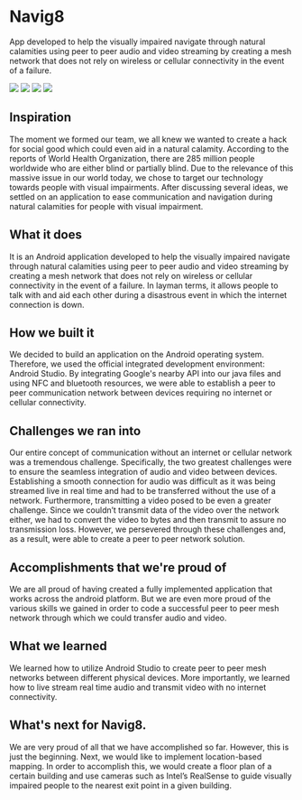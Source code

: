 # Navig8
App developed to help the visually impaired navigate through natural calamities using peer to peer audio and video streaming by creating a mesh network that does not rely on wireless or cellular connectivity in the event of a failure.

![](https://challengepost-s3-challengepost.netdna-ssl.com/photos/production/software_photos/000/836/783/datas/gallery.jpg)
![](https://challengepost-s3-challengepost.netdna-ssl.com/photos/production/software_photos/000/836/782/datas/gallery.jpg)
![](https://challengepost-s3-challengepost.netdna-ssl.com/photos/production/software_photos/000/836/781/datas/gallery.jpg)
![](https://challengepost-s3-challengepost.netdna-ssl.com/photos/production/software_photos/000/836/501/datas/gallery.jpg)




## Inspiration
The moment we formed our team, we all knew we wanted to create a hack for social good which could even aid in a natural calamity. According to the reports of World Health Organization, there are 285 million people worldwide who are either blind or partially blind. Due to the relevance of this massive issue in our world today, we chose to target our technology towards people with visual impairments. After discussing several ideas, we settled on an application to ease communication and navigation during natural calamities for people with visual impairment.

## What it does
It is an Android application developed to help the visually impaired navigate through natural calamities using peer to peer audio and video streaming by creating a mesh network that does not rely on wireless or cellular connectivity in the event of a failure. In layman terms, it allows people to talk with and aid each other during a disastrous event in which the internet connection is down.

## How we built it
We decided to build an application on the Android operating system. Therefore, we used the official integrated development environment: Android Studio. By integrating Google's nearby API into our java files and using NFC and bluetooth resources, we were able to establish a peer to peer communication network between devices requiring no internet or cellular connectivity.

## Challenges we ran into
Our entire concept of communication without an internet or cellular network was a tremendous challenge. Specifically, the two greatest challenges were to ensure the seamless integration of audio and video between devices. Establishing a smooth connection for audio was difficult as it was being streamed live in real time and had to be transferred without the use of a network. Furthermore, transmitting a video posed to be even a greater challenge. Since we couldn’t transmit data of the video over the network either, we had to convert the video to bytes and then transmit to assure no transmission loss. However, we persevered through these challenges and, as a result, were able to create a peer to peer network solution.

## Accomplishments that we're proud of
We are all proud of having created a fully implemented application that works across the android platform. But we are even more proud of the various skills we gained in order to code a successful peer to peer mesh network through which we could transfer audio and video.

## What we learned
We learned how to utilize Android Studio to create peer to peer mesh networks between different physical devices. More importantly, we learned how to live stream real time audio and transmit video with no internet connectivity.

## What's next for Navig8.
We are very proud of all that we have accomplished so far. However, this is just the beginning. Next, we would like to implement location-based mapping. In order to accomplish this, we would create a floor plan of a certain building and use cameras such as Intel’s RealSense to guide visually impaired people to the nearest exit point in a given building.
